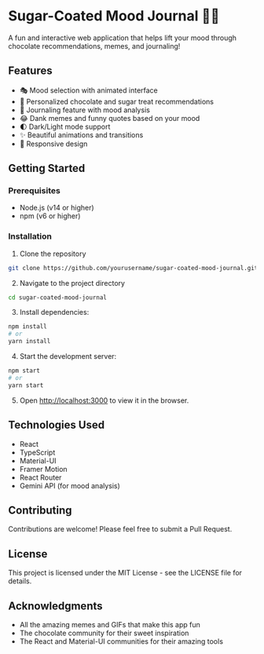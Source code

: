 # Sugar-Coated Mood Journal 🍫✨

A fun and interactive web application that helps lift your mood through chocolate recommendations, memes, and journaling! 

## Features

- 🎭 Mood selection with animated interface
- 🍫 Personalized chocolate and sugar treat recommendations
- 📝 Journaling feature with mood analysis
- 😂 Dank memes and funny quotes based on your mood
- 🌓 Dark/Light mode support
- ✨ Beautiful animations and transitions
- 📱 Responsive design

## Getting Started

### Prerequisites

- Node.js (v14 or higher)
- npm (v6 or higher)

### Installation

1. Clone the repository
```bash
git clone https://github.com/yourusername/sugar-coated-mood-journal.git
```

2. Navigate to the project directory
```bash
cd sugar-coated-mood-journal
```

3. Install dependencies:
```bash
npm install
# or
yarn install
```

4. Start the development server:
```bash
npm start
# or
yarn start
```

5. Open [http://localhost:3000](http://localhost:3000) to view it in the browser.

## Technologies Used

- React
- TypeScript
- Material-UI
- Framer Motion
- React Router
- Gemini API (for mood analysis)

## Contributing

Contributions are welcome! Please feel free to submit a Pull Request.

## License

This project is licensed under the MIT License - see the LICENSE file for details.

## Acknowledgments

- All the amazing memes and GIFs that make this app fun
- The chocolate community for their sweet inspiration
- The React and Material-UI communities for their amazing tools 